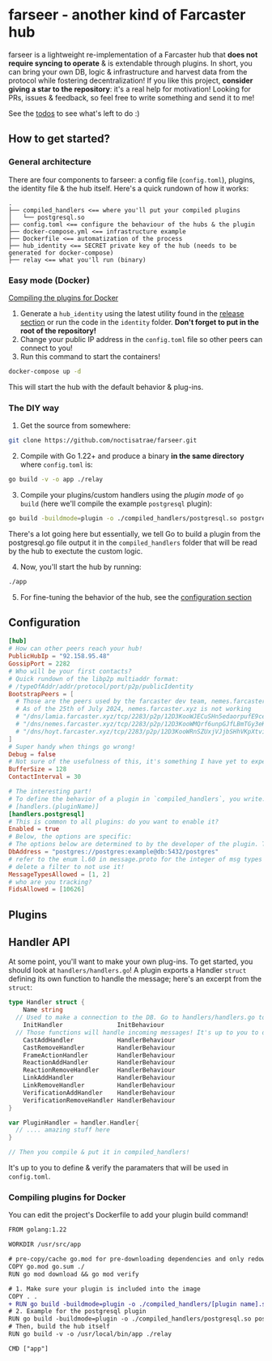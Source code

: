 # farseer - another kind of Farcaster hub
farseer is a lightweight re-implementation of a Farcaster hub that **does not require syncing to operate** & is extendable through plugins. In short, you can bring your own DB, logic & infrastructure and harvest data from the protocol while fostering decentralization! If you like this project, **consider giving a star to the repository**: it's a real help for motivation! Looking for PRs, issues & feedback, so feel free to write something and send it to me! 

See the [todos](./todos.md) to see what's left to do :)

## How to get started?
### General architecture
There are four components to farseer: a config file (`config.toml`), plugins, the identity file & the hub itself. Here's a quick rundown of how it works:
```
.
├── compiled_handlers <== where you'll put your compiled plugins
│   └── postgresql.so 
├── config.toml <== configure the behaviour of the hubs & the plugin
├── docker-compose.yml <== infrastructure example
├── Dockerfile <== automatization of the process
├── hub_identity <== SECRET private key of the hub (needs to be generated for docker-compose)
├── relay <== what you'll run (binary)
```
### Easy mode (Docker)
[Compiling the plugins for Docker](#compiling-plugins-for-docker)
1. Generate a `hub_identity` using the latest utility found in the [release section](https://github.com/noctisatrae/farseer/releases) or run the code in the `identity` folder. **Don't forget to put in the root of the repository!**
2. Change your public IP address in the `config.toml` file so other peers can connect to you!
3. Run this command to start the containers!
```sh
docker-compose up -d
```
This will start the hub with the default behavior & plug-ins.

### The DIY way
1. Get the source from somewhere:
```sh
git clone https://github.com/noctisatrae/farseer.git
```

2. Compile with Go 1.22+ and produce a binary **in the same directory** where `config.toml` is:
```sh
go build -v -o app ./relay
```

3. Compile your plugins/custom handlers using the *plugin mode* of `go build` (here we'll compile the example `postgresql` plugin):
```sh
go build -buildmode=plugin -o ./compiled_handlers/postgresql.so postgresql/postgresql.go
```
There's a lot going here but essentially, we tell Go to build a plugin from the postgresql.go file output it in the `compiled_handlers` folder that will be read by the hub to exectute the custom logic.

4. Now, you'll start the hub by running: 
```sh
./app
```
5. For fine-tuning the behavior of the hub, see the [configuration section](#configuration)

## Configuration
```toml
[hub]
# How can other peers reach your hub!
PublicHubIp = "92.158.95.48"
GossipPort = 2282
# Who will be your first contacts?
# Quick rundown of the libp2p multiaddr format: 
# /typeOfAddr/addr/protocol/port/p2p/publicIdentity
BootstrapPeers = [
  # Those are the peers used by the farcaster dev team, nemes.farcaster.xyz is the public one & the others will certainly not make the connection with you!
  # As of the 25th of July 2024, nemes.farcaster.xyz is not working
  # "/dns/lamia.farcaster.xyz/tcp/2283/p2p/12D3KooWJECuSHn5edaorpufE9ceAoqR5zcAuD4ThoyDzVaz77GV",
  # "/dns/nemes.farcaster.xyz/tcp/2283/p2p/12D3KooWMQrf6unpGJfLBmTGy3eKTo4cGcXktWRbgMnfbZLXqBbn",
  # "/dns/hoyt.farcaster.xyz/tcp/2283/p2p/12D3KooWRnSZUxjVJjbSHhVKpXtvibMarSfLSKDBeMpfVaNm1Joo",
]
# Super handy when things go wrong!
Debug = false
# Not sure of the usefulness of this, it's something I have yet to experiment with
BufferSize = 128
ContactInterval = 30

# The interesting part!
# To define the behavior of a plugin in `compiled_handlers`, you write:
# [handlers.(pluginName)]
[handlers.postgresql]
# This is common to all plugins: do you want to enable it?
Enabled = true
# Below, the options are specific:
# The options below are determined to by the developer of the plugin. They manage how the arguments are parsed and used!
DbAddress = "postgres://postgres:example@db:5432/postgres"
# refer to the enum l.60 in message.proto for the integer of msg types | here we only want to save the casts & deletions
# delete a filter to not use it!
MessageTypesAllowed = [1, 2]
# who are you tracking?
FidsAllowed = [10626]
```
## Plugins
## Handler API
At some point, you'll want to make your own plug-ins. To get started, you should look at `handlers/handlers.go`! A plugin exports a Handler `struct` defining its own function to handle the message; here's an excerpt from the `struct`:
```go
type Handler struct {
	Name string
  // Used to make a connection to the DB. Go to handlers/handlers.go to see a method to pass down variables to the functions.
	InitHandler               InitBehaviour
  // Those functions will handle incoming messages! It's up to you to define those you need.
	CastAddHandler            HandlerBehaviour
	CastRemoveHandler         HandlerBehaviour
	FrameActionHandler        HandlerBehaviour
	ReactionAddHandler        HandlerBehaviour
	ReactionRemoveHandler     HandlerBehaviour
	LinkAddHandler            HandlerBehaviour
	LinkRemoveHandler         HandlerBehaviour
	VerificationAddHandler    HandlerBehaviour
	VerificationRemoveHandler HandlerBehaviour
}

var PluginHandler = handler.Handler{
  // .... amazing stuff here
}

// Then you compile & put it in compiled_handlers!
```
It's up to you to define & verify the paramaters that will be used in `config.toml`.
### Compiling plugins for Docker
You can edit the project's Dockerfile to add your plugin build command! 
```diff
FROM golang:1.22

WORKDIR /usr/src/app

# pre-copy/cache go.mod for pre-downloading dependencies and only redownloading them in subsequent builds if they change
COPY go.mod go.sum ./
RUN go mod download && go mod verify

# 1. Make sure your plugin is included into the image
COPY . .
+ RUN go build -buildmode=plugin -o ./compiled_handlers/[plugin name].so [your source code for the plugin] 
# 2. Example for the postgresql plugin
RUN go build -buildmode=plugin -o ./compiled_handlers/postgresql.so postgresql/postgresql.go
# Then, build the hub itself
RUN go build -v -o /usr/local/bin/app ./relay

CMD ["app"]
```